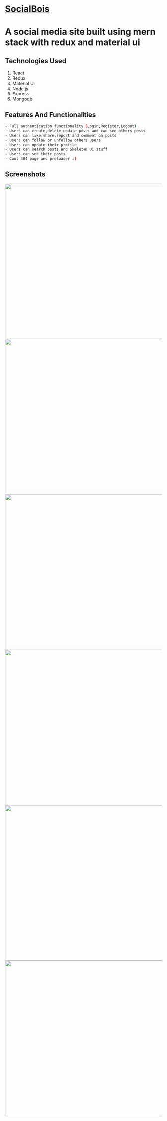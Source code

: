 # [SocialBois](https://socialbois.netlify.app/)
# A social media site built using mern stack with redux and material ui
## Technologies Used
1. React
2. Redux
3. Material Ui
4. Node js
5. Express
6. Mongodb
## Features And Functionalities
```bash
- Full authentication functionality (Login,Register,Logout)
- Users can create,delete,update posts and can see others posts
- Users can like,share,report and comment on posts
- Users can follow or unfollow others users
- Users can update their profile
- Users can search posts and Skeleton Ui stuff
- Users can see their posts
- Cool 404 page and preloader :)
```
## Screenshots
<img src = "https://lh4.googleusercontent.com/sWZz75KqaQS89X4MqXu6m8n6fSP-_e-PI3_CnxUnj34wvPL6MbJB16enE9yQ-dhh7ddV-W9zXmQXQw=w1392-h664-rw" alt = "" width = "900px" height = "500px">
<img src = "https://lh4.googleusercontent.com/CskH2RgAKrDNR-S1vY8t3m6jiWDGtTEvxpAgWNYul1tvMCkgtX3J5kXvdVrtsb1yIFVtdsCS1tF01A=w1360-h622-rw" alt = "" width = "900px" height = "500px">
<img src = "https://lh3.googleusercontent.com/srhlPIEUuQwbpwfHQwysF73TOrrtZXglCNnCl7FBEkGeG4CA5JMpBLXbHyjLLuLw44lNwawAEFJvGA=w1360-h615-rw" alt = "" width = "900px" height = "500px">
<img src = "https://lh4.googleusercontent.com/dCpCqnPVGloGnNgjvbuIxGtbtXL5QQ8G90zSN2EOD40f-BJ-LXl8v6Qvp6gw0CigICPXSgYy-XDuYw=w1360-h615-rw" alt = "" width = "900px" height = "500px">
<img src = "https://lh6.googleusercontent.com/pLosuBCDYezH3WOrdr54jhqu1Qd1nT4EeWGkRdI0DshtbyVEJJmW05KwhBC11J1rILfnEtrkl5XsdQ=w1360-h615-rw" alt = "" width = "900px" height = "500px">
<img src = "https://lh6.googleusercontent.com/_ckNKgNcKMbCuNOJUWaoHoerQW6G45V2sLtGE1RkVDqW0Ma8KKlYTlrIPqfRT_TDhWcL_S0DTaOm_w=w1360-h615-rw" alt = "" width = "900px" height = "500px">
